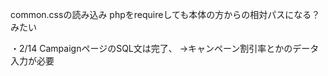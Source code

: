 common.cssの読み込み
phpをrequireしても本体の方からの相対パスになる？みたい

・2/14
CampaignページのSQL文は完了、
→キャンペーン割引率とかのデータ入力が必要

